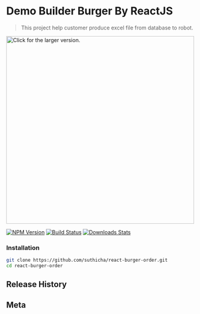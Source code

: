 
# Demo Builder Burger By ReactJS
> This project help customer produce excel file from database to robot.

<a href="https://drive.google.com/uc?export=view&id=1iyxKlcNWDUc5JLVLXpqpkXq-2pLkT4UQ"><img src="https://drive.google.com/uc?export=view&id=1iyxKlcNWDUc5JLVLXpqpkXq-2pLkT4UQ" style="width: 500px; max-width: 100%; height: auto" title="Click for the larger version." /></a>

[![NPM Version][npm-image]][npm-url]
[![Build Status][travis-image]][travis-url]
[![Downloads Stats][npm-downloads]][npm-url]

### Installation
```sh
git clone https://github.com/suthicha/react-burger-order.git
cd react-burger-order
```
## Release History

## Meta

<!-- Markdown link & img dfn's -->
[npm-image]: https://img.shields.io/npm/v/datadog-metrics.svg?style=flat-square
[npm-url]: https://npmjs.org/package/datadog-metrics
[npm-downloads]: https://img.shields.io/npm/dm/datadog-metrics.svg?style=flat-square
[travis-image]: https://img.shields.io/travis/dbader/node-datadog-metrics/master.svg?style=flat-square
[travis-url]: https://travis-ci.org/dbader/node-datadog-metrics

